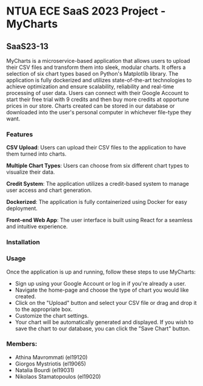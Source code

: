 # NTUA ECE SaaS 2023 Project - MyCharts
  
## SaaS23-13
 
MyCharts is a microservice-based application that allows users to upload their CSV files and transform them into sleek, modular charts. It offers a selection of six chart types based on Python's Matplotlib library. The application is fully dockerized and utilizes state-of-the-art technologies to achieve optimization and ensure scalability, reliability and real-time processing of user data. Users can connect with their Google Account to start their free trial with 9 credits and then buy more credits at opportune prices in our store. Charts created can be stored in our database or downloaded into the user's personal computer in whichever file-type they want.    

### Features
**CSV Upload**: Users can upload their CSV files to the application to have them turned into charts.

**Multiple Chart Types**: Users can choose from six different chart types to visualize their data.

**Credit System**: The application utilizes a credit-based system to manage user access and chart generation.

**Dockerized**: The application is fully containerized using Docker for easy deployment.

**Front-end Web App**: The user interface is built using React for a seamless and intuitive experience.

### Installation

### Usage
Once the application is up and running, follow these steps to use MyCharts:

- Sign up using your Google Account or log in if you're already a user.
- Navigate the home-page and choose the type of chart you would like created.
- Click on the "Upload" button and select your CSV file or drag and drop it to the appropriate box.
- Customize the chart settings.
- Your chart will be automatically generated and displayed. If you wish to save the chart to our database, you can click the "Save Chart" button.

### Members:

- Athina Mavrommati (el19120)
- Giorgos Mystriotis (el19065)
- Natalia Bourdi (el19031)
- Nikolaos Stamatopoulos (el19020)
